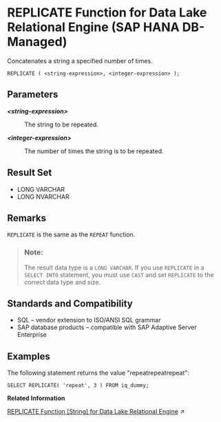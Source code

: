 <!-- loio1cb52e270b6c4ce4bc6ed9a00e09af0f -->

# REPLICATE Function for Data Lake Relational Engine \(SAP HANA DB-Managed\)

Concatenates a string a specified number of times.



```
REPLICATE ( <string-expression>, <integer-expression> );
```



<a name="loio1cb52e270b6c4ce4bc6ed9a00e09af0f__section_lmm_5n3_wrb"/>

## Parameters


<dl>
<dt><b>

*<string-expression\>*

</b></dt>
<dd>

The string to be repeated.



</dd><dt><b>

*<integer-expression\>*

</b></dt>
<dd>

The number of times the string is to be repeated.



</dd>
</dl>



<a name="loio1cb52e270b6c4ce4bc6ed9a00e09af0f__section_lwn_5c5_vrb"/>

## Result Set

-   LONG VARCHAR
-   LONG NVARCHAR



<a name="loio1cb52e270b6c4ce4bc6ed9a00e09af0f__section_rqg_vc5_vrb"/>

## Remarks

`REPLICATE` is the same as the `REPEAT` function.

> ### Note:  
> The result data type is a `LONG VARCHAR`. If you use `REPLICATE` in a `SELECT INTO` statement, you must use `CAST` and set `REPLICATE` to the correct data type and size.



<a name="loio1cb52e270b6c4ce4bc6ed9a00e09af0f__section_q3t_vc5_vrb"/>

## Standards and Compatibility

-   SQL – vendor extension to ISO/ANSI SQL grammar
-   SAP database products – compatible with SAP Adaptive Server Enterprise



<a name="loio1cb52e270b6c4ce4bc6ed9a00e09af0f__section_cfj_wc5_vrb"/>

## Examples

The following statement returns the value "repeatrepeatrepeat":

```
SELECT REPLICATE( 'repeat', 3 ) FROM iq_dummy;
```

**Related Information**  


[REPLICATE Function \[String\] for Data Lake Relational Engine](https://help.sap.com/viewer/19b3964099384f178ad08f2d348232a9/2024_3_QRC/en-US/a57a156384f2101597df9d785635d3b0.html "Concatenates a string a specified number of times.") :arrow_upper_right:

